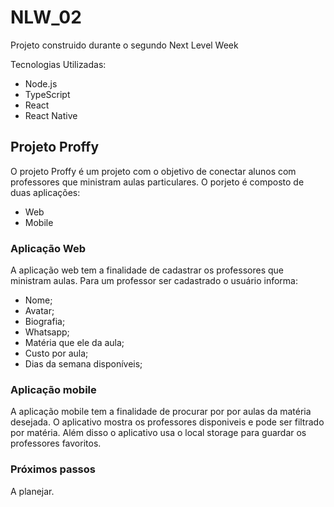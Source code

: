 # NLW_02
Projeto construido durante o segundo Next Level Week

Tecnologias Utilizadas:

- Node.js
- TypeScript
- React
- React Native


## Projeto Proffy

O projeto Proffy é um projeto com o objetivo de conectar alunos com professores que ministram aulas particulares. O porjeto é composto de duas aplicações:

- Web
- Mobile

### Aplicação Web

A aplicação web tem a finalidade de cadastrar os professores que ministram aulas. Para um professor ser cadastrado o usuário informa:

- Nome;
- Avatar;
- Biografia;
- Whatsapp;
- Matéria que ele da aula;
- Custo por aula;
- Dias da semana disponíveis;

### Aplicação mobile

A aplicação mobile tem a finalidade de procurar por por aulas da matéria desejada. O aplicativo mostra os professores disponiveis e pode ser filtrado por matéria. Além disso o aplicativo usa o local storage para guardar os professores favoritos.

### Próximos passos

A planejar.